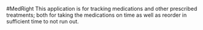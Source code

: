 #MedRight
This application is for tracking medications and other prescribed treatments; both for taking the medications on time
 as well as reorder in sufficient time to not run out.